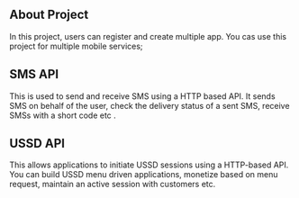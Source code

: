 ## About Project
In this project, users can register and create multiple app. You cas use this project for multiple mobile services;

## SMS API
This is used to send and receive SMS using a HTTP based API. It sends SMS on behalf of the user, check the delivery status of a sent SMS, receive SMSs with a short code etc .

## USSD API
This allows applications to initiate USSD sessions using a HTTP-based API. You can build USSD menu driven applications, monetize based on menu request, maintain an active session with customers etc.
